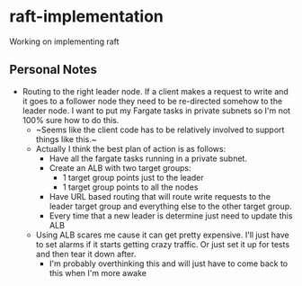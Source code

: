 # raft-implementation
Working on implementing raft

## Personal Notes

* Routing to the right leader node. If a client makes a request to write and it goes to a follower node
they need to be re-directed somehow to the leader node. I want to put my Fargate tasks in private subnets so I'm not 100% sure how to do this. 
    * ~Seems like the client code has to be relatively involved to support things like this.~ 
    * Actually I think the best plan of action is as follows: 
        * Have all the fargate tasks running in a private subnet. 
        * Create an ALB with two target groups: 
            * 1 target group points just to the leader
            * 1 target group points to all the nodes
        * Have URL based routing that will route write requests to the leader target group and everything else to the other target group. 
        * Every time that a new leader is determine just need to update this ALB
    * Using ALB scares me cause it can get pretty expensive. I'll just have to set alarms if it starts getting crazy traffic. Or just set it up for tests and then tear it down after. 
        * I'm probably overthinking this and will just have to come back to this when I'm more awake
